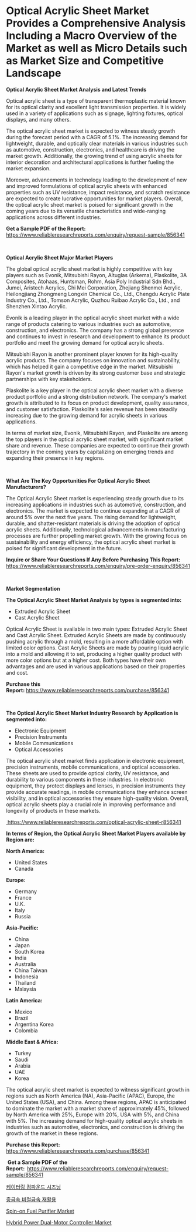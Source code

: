 <p><h1>Optical Acrylic Sheet Market Provides a Comprehensive Analysis Including a Macro Overview of the Market as well as Micro Details such as Market Size and Competitive Landscape</h1></p><p><strong>Optical Acrylic Sheet Market Analysis and Latest Trends</strong></p>
<p><p>Optical acrylic sheet is a type of transparent thermoplastic material known for its optical clarity and excellent light transmission properties. It is widely used in a variety of applications such as signage, lighting fixtures, optical displays, and many others.</p><p>The optical acrylic sheet market is expected to witness steady growth during the forecast period with a CAGR of 5.1%. The increasing demand for lightweight, durable, and optically clear materials in various industries such as automotive, construction, electronics, and healthcare is driving the market growth. Additionally, the growing trend of using acrylic sheets for interior decoration and architectural applications is further fueling the market expansion.</p><p>Moreover, advancements in technology leading to the development of new and improved formulations of optical acrylic sheets with enhanced properties such as UV resistance, impact resistance, and scratch resistance are expected to create lucrative opportunities for market players. Overall, the optical acrylic sheet market is poised for significant growth in the coming years due to its versatile characteristics and wide-ranging applications across different industries.</p></p>
<p><strong>Get a Sample PDF of the Report:&nbsp;</strong> <a href="https://www.reliableresearchreports.com/enquiry/request-sample/856341">https://www.reliableresearchreports.com/enquiry/request-sample/856341</a></p>
<p>&nbsp;</p>
<p><strong>Optical Acrylic Sheet Major Market Players</strong></p>
<p><p>The global optical acrylic sheet market is highly competitive with key players such as Evonik, Mitsubishi Rayon, Altuglas (Arkema), Plaskolite, 3A Composites, Atohaas, Huntsman, Rohm, Asia Poly Industrial Sdn Bhd., Jumei, Aristech Acrylics, Chi Mei Corporation, Zhejiang Shenmei Acrylic, Heilongjiang Zhongmeng Longxin Chemical Co., Ltd., Chengdu Acrylic Plate Industry Co., Ltd., Tomson Acrylic, Quzhou Ruibao Acrylic Co., Ltd., and Shenzhen Xintao Acrylic.</p><p>Evonik is a leading player in the optical acrylic sheet market with a wide range of products catering to various industries such as automotive, construction, and electronics. The company has a strong global presence and continues to invest in research and development to enhance its product portfolio and meet the growing demand for optical acrylic sheets.</p><p>Mitsubishi Rayon is another prominent player known for its high-quality acrylic products. The company focuses on innovation and sustainability, which has helped it gain a competitive edge in the market. Mitsubishi Rayon's market growth is driven by its strong customer base and strategic partnerships with key stakeholders.</p><p>Plaskolite is a key player in the optical acrylic sheet market with a diverse product portfolio and a strong distribution network. The company's market growth is attributed to its focus on product development, quality assurance, and customer satisfaction. Plaskolite's sales revenue has been steadily increasing due to the growing demand for acrylic sheets in various applications.</p><p>In terms of market size, Evonik, Mitsubishi Rayon, and Plaskolite are among the top players in the optical acrylic sheet market, with significant market share and revenue. These companies are expected to continue their growth trajectory in the coming years by capitalizing on emerging trends and expanding their presence in key regions.</p></p>
<p>&nbsp;</p>
<p><strong>What Are The Key Opportunities For Optical Acrylic Sheet Manufacturers?</strong></p>
<p><p>The Optical Acrylic Sheet market is experiencing steady growth due to its increasing applications in industries such as automotive, construction, and electronics. The market is expected to continue expanding at a CAGR of around 5% over the next five years. The rising demand for lightweight, durable, and shatter-resistant materials is driving the adoption of optical acrylic sheets. Additionally, technological advancements in manufacturing processes are further propelling market growth. With the growing focus on sustainability and energy efficiency, the optical acrylic sheet market is poised for significant development in the future.</p></p>
<p><strong>Inquire or Share Your Questions If Any Before Purchasing This Report:</strong> <a href="https://www.reliableresearchreports.com/enquiry/pre-order-enquiry/856341">https://www.reliableresearchreports.com/enquiry/pre-order-enquiry/856341</a></p>
<p>&nbsp;</p>
<p><strong>Market Segmentation</strong></p>
<p><strong>The Optical Acrylic Sheet Market Analysis by types is segmented into:</strong></p>
<p><ul><li>Extruded Acrylic Sheet</li><li>Cast Acrylic Sheet</li></ul></p>
<p><p>Optical Acrylic Sheet is available in two main types: Extruded Acrylic Sheet and Cast Acrylic Sheet. Extruded Acrylic Sheets are made by continuously pushing acrylic through a mold, resulting in a more affordable option with limited color options. Cast Acrylic Sheets are made by pouring liquid acrylic into a mold and allowing it to set, producing a higher quality product with more color options but at a higher cost. Both types have their own advantages and are used in various applications based on their properties and cost.</p></p>
<p><strong>Purchase this Report:&nbsp;</strong><a href="https://www.reliableresearchreports.com/purchase/856341">https://www.reliableresearchreports.com/purchase/856341</a></p>
<p>&nbsp;</p>
<p><strong>The Optical Acrylic Sheet Market Industry Research by Application is segmented into:</strong></p>
<p><ul><li>Electronic Equipment</li><li>Precision Instruments</li><li>Mobile Communications</li><li>Optical Accessories</li></ul></p>
<p><p>The optical acrylic sheet market finds application in electronic equipment, precision instruments, mobile communications, and optical accessories. These sheets are used to provide optical clarity, UV resistance, and durability to various components in these industries. In electronic equipment, they protect displays and lenses, in precision instruments they provide accurate readings, in mobile communications they enhance screen visibility, and in optical accessories they ensure high-quality vision. Overall, optical acrylic sheets play a crucial role in improving performance and longevity of products in these markets.</p></p>
<p><a href="https://www.reliableresearchreports.com/optical-acrylic-sheet-r856341">&nbsp;https://www.reliableresearchreports.com/optical-acrylic-sheet-r856341</a></p>
<p><strong>In terms of Region, the Optical Acrylic Sheet Market Players available by Region are:</strong></p>
<p>
    <p> <strong> North America: </strong>
        <ul>
            <li>United States</li>
            <li>Canada</li>
        </ul>
        </p> 
    <p> <strong> Europe: </strong>
        <ul>
            <li>Germany</li>
            <li>France</li>
            <li>U.K.</li>
            <li>Italy</li>
            <li>Russia</li>
        </ul>
        </p> 
    <p> <strong> Asia-Pacific: </strong>
        <ul>
            <li>China</li>
            <li>Japan</li>
            <li>South Korea</li>
            <li>India</li>
            <li>Australia</li>
            <li>China Taiwan</li>
            <li>Indonesia</li>
            <li>Thailand</li>
            <li>Malaysia</li>
        </ul>
        </p> 
    <p> <strong> Latin America: </strong>
        <ul>
            <li>Mexico</li>
            <li>Brazil</li>
            <li>Argentina Korea</li>
            <li>Colombia</li>
        </ul>
        </p> 
    <p> <strong> Middle East & Africa: </strong>
        <ul>
            <li>Turkey</li>
            <li>Saudi</li>
            <li>Arabia</li>
            <li>UAE</li>
            <li>Korea</li>
        </ul>
    </p>
    </p>
<p><p>The optical acrylic sheet market is expected to witness significant growth in regions such as North America (NA), Asia-Pacific (APAC), Europe, the United States (USA), and China. Among these regions, APAC is anticipated to dominate the market with a market share of approximately 45%, followed by North America with 25%, Europe with 20%, USA with 5%, and China with 5%. The increasing demand for high-quality optical acrylic sheets in industries such as automotive, electronics, and construction is driving the growth of the market in these regions.</p></p>
<p><strong>Purchase this Report: </strong><a href="https://www.reliableresearchreports.com/purchase/856341">https://www.reliableresearchreports.com/purchase/856341</a></p>
<p>&nbsp;<strong>Get a Sample PDF of the Report:&nbsp;&nbsp;</strong><a href="https://www.reliableresearchreports.com/enquiry/request-sample/856341">https://www.reliableresearchreports.com/enquiry/request-sample/856341</a></p>
<p><strong></strong></p>
<p><p><a href="https://github.com/alpinestartsekian/Market-Research-Report-List-1/blob/main/5708908118289.md">케이터링 컴파운드 시즈닝</a></p><p><a href="https://github.com/hasanrajibul387/Market-Research-Report-List-1/blob/main/5514728118288.md">중금속 비철금속 재활용</a></p><p><a href="https://github.com/madrenesphilippe/Market-Research-Report-List-1/blob/main/spin-on-fuel-purifier-market.md">Spin-on Fuel Purifier Market</a></p><p><a href="https://github.com/ernidarwin455/Market-Research-Report-List-1/blob/main/hybrid-power-dual-motor-controller-market.md">Hybrid Power Dual-Motor Controller Market</a></p></p>